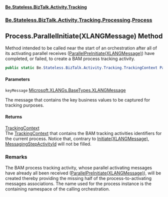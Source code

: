 #### [Be.Stateless.BizTalk.Activity.Tracking](README.md 'README')
### [Be.Stateless.BizTalk.Activity.Tracking.Processing](Be.Stateless.BizTalk.Activity.Tracking.Processing.md 'Be.Stateless.BizTalk.Activity.Tracking.Processing').[Process](Process.md 'Be.Stateless.BizTalk.Activity.Tracking.Processing.Process')

## Process.ParallelInitiate(XLANGMessage) Method

Method intended to be called near the start of an orchestration after all of its activating parallel receives ([ParallelPreInitiate(XLANGMessage)](Process.ParallelPreInitiate(XLANGMessage).md 'Be.Stateless.BizTalk.Activity.Tracking.Processing.Process.ParallelPreInitiate(Microsoft.XLANGs.BaseTypes.XLANGMessage)')) have completed, or failed, to create a BAM process tracking activity.

```csharp
public static Be.Stateless.BizTalk.Activity.Tracking.TrackingContext ParallelInitiate(Microsoft.XLANGs.BaseTypes.XLANGMessage keyMessage);
```
#### Parameters

<a name='Be.Stateless.BizTalk.Activity.Tracking.Processing.Process.ParallelInitiate(Microsoft.XLANGs.BaseTypes.XLANGMessage).keyMessage'></a>

`keyMessage` [Microsoft.XLANGs.BaseTypes.XLANGMessage](https://docs.microsoft.com/en-us/dotnet/api/Microsoft.XLANGs.BaseTypes.XLANGMessage 'Microsoft.XLANGs.BaseTypes.XLANGMessage')

The message that contains the key business values to be captured for tracking purposes.

#### Returns
[TrackingContext](TrackingContext.md 'Be.Stateless.BizTalk.Activity.Tracking.TrackingContext')  
The [TrackingContext](TrackingContext.md 'Be.Stateless.BizTalk.Activity.Tracking.TrackingContext') that contains the BAM tracking activities identifiers for the current process.
Notice that, contrary to [Initiate(XLANGMessage)](Process.Initiate(XLANGMessage).md 'Be.Stateless.BizTalk.Activity.Tracking.Processing.Process.Initiate(Microsoft.XLANGs.BaseTypes.XLANGMessage)'), [MessagingStepActivityId](TrackingContext.MessagingStepActivityId.md 'Be.Stateless.BizTalk.Activity.Tracking.TrackingContext.MessagingStepActivityId')
will not be filled.

### Remarks
The BAM process tracking activity, whose parallel activating messages have already all been received ([ParallelPreInitiate(XLANGMessage)](Process.ParallelPreInitiate(XLANGMessage).md 'Be.Stateless.BizTalk.Activity.Tracking.Processing.Process.ParallelPreInitiate(Microsoft.XLANGs.BaseTypes.XLANGMessage)')), will be created thereby providing the missing half of the process-to-activating
messages associations. The name used for the process instance is the containing namespace of the calling
orchestration.